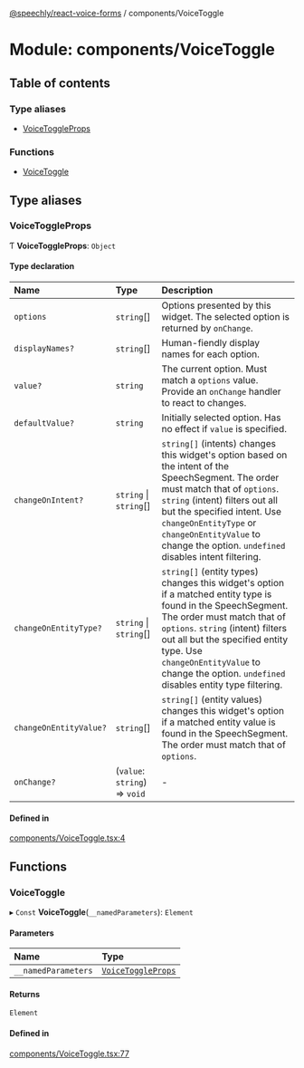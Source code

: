 [@speechly/react-voice-forms](../README.md) / components/VoiceToggle

# Module: components/VoiceToggle

## Table of contents

### Type aliases

- [VoiceToggleProps](components_VoiceToggle.md#voicetoggleprops)

### Functions

- [VoiceToggle](components_VoiceToggle.md#voicetoggle)

## Type aliases

### VoiceToggleProps

Ƭ **VoiceToggleProps**: `Object`

#### Type declaration

| Name | Type | Description |
| :------ | :------ | :------ |
| `options` | `string`[] | Options presented by this widget. The selected option is returned by `onChange`. |
| `displayNames?` | `string`[] | Human-fiendly display names for each option. |
| `value?` | `string` | The current option. Must match a `options` value. Provide an `onChange` handler to react to changes. |
| `defaultValue?` | `string` | Initially selected option. Has no effect if `value` is specified. |
| `changeOnIntent?` | `string` \| `string`[] | `string[]` (intents) changes this widget's option based on the intent of the SpeechSegment. The order must match that of `options`. `string` (intent) filters out all but the specified intent. Use `changeOnEntityType` or `changeOnEntityValue` to change the option. `undefined` disables intent filtering. |
| `changeOnEntityType?` | `string` \| `string`[] | `string[]` (entity types) changes this widget's option if a matched entity type is found in the SpeechSegment. The order must match that of `options`. `string` (intent) filters out all but the specified entity type. Use `changeOnEntityValue` to change the option. `undefined` disables entity type filtering. |
| `changeOnEntityValue?` | `string`[] | `string[]` (entity values) changes this widget's option if a matched entity value is found in the SpeechSegment. The order must match that of `options`. |
| `onChange?` | (`value`: `string`) => `void` | - |

#### Defined in

[components/VoiceToggle.tsx:4](https://github.com/speechly/speechly-demos/blob/80c3199/libraries/react-voice-forms/src/components/VoiceToggle.tsx#L4)

## Functions

### VoiceToggle

▸ `Const` **VoiceToggle**(`__namedParameters`): `Element`

#### Parameters

| Name | Type |
| :------ | :------ |
| `__namedParameters` | [`VoiceToggleProps`](components_VoiceToggle.md#voicetoggleprops) |

#### Returns

`Element`

#### Defined in

[components/VoiceToggle.tsx:77](https://github.com/speechly/speechly-demos/blob/80c3199/libraries/react-voice-forms/src/components/VoiceToggle.tsx#L77)
